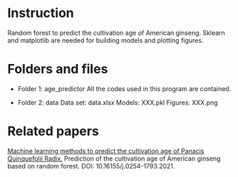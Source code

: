 # Instruction
Random forest to predict the cultivation age of American ginseng.
Sklearn and matplotlib are needed for building models and plotting figures.

# Folders and files
* Folder 1: age_predictor
All the codes used in this program are contained.

* Folder 2: data
Data set: data.xlsx
Models: XXX.pkl
Figures: XXX.png

# Related papers
[Machine learning methods to predict the cultivation age of Panacis Quinquefolii Radix.](https://cmjournal.biomedcentral.com/track/pdf/10.1186/s13020-021-00511-5.pdf)
Prediction of the cultivation age of American ginseng based on random forest. DOI: 10.16155/j.0254-1793.2021.

